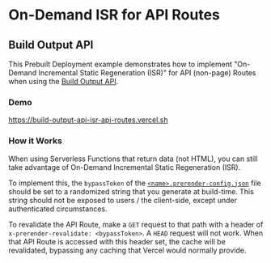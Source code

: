 # On-Demand ISR for API Routes

## Build Output API

This Prebuilt Deployment example demonstrates how to implement "On-Demand Incremental Static Regeneration (ISR)" for API (non-page) Routes when using the [Build Output API](https://vercel.com/docs/build-output-api/v3).

### Demo

https://build-output-api-isr-api-routes.vercel.sh

### How it Works

When using Serverless Functions that return data (not HTML), you can still take advantage of On-Demand Incremental Static Regeneration (ISR).

To implement this, the `bypassToken` of the [`<name>.prerender-config.json`](./.vercel/output/config/data.prerender-config.json) file should be set to a randomized string that you generate at build-time. This string should not be exposed to users / the client-side, except under authenticated circumstances.

To revalidate the API Route, make a `GET` request to that path with a header of `x-prerender-revalidate: <bypassToken>`. A `HEAD` request will not work. When that API Route is accessed with this header set, the cache will be revalidated, bypassing any caching that Vercel would normally provide.
